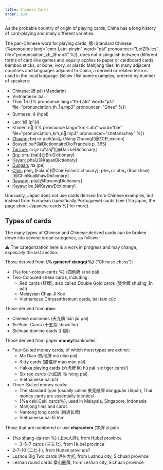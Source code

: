 ```yaml
---
title: Chinese Cards
order: 100
---
```


<p class="lead">
As the probable country of origin of playing cards, China has a long history of
card-playing and many different varieties.
</p>

<!--excerpt-->

The pan-Chinese word for playing cards, <span lang="zh">牌</span> (Standard
Chinese: {%pronounce lang="cmn-Latn-pinyin" word="pái" pronouncer="LofZRules"
file="pronunciation_zh_牌.mp3" %}), does not distinguish between different forms
of card-like games and equally applies to paper or cardboard cards, bamboo
sticks, or bone, ivory, or plastic Mahjong tiles. In many adjacent countries and
languages adjacent to China, a derived or related term is used in the local
language. Below I list some examples, ordered by number of speakers:

* Chinese: <span lang="zh">牌</span> <span lang="cmn-Latn-pinyin">pái</span> (Mandarin)
* Vietnamese: <span lang="vi">bài</span> <!-- 76M -->
* Thai: <span lang="th">ไพ่</span> ({% pronounce lang="th-Latn" word="pâi"
  file="pronunciation_th_ไพ.mp3" pronouncer="Ghee" %}) <!-- 44M -->
* Burmese: <span lang="my">ဖဲ</span> (<span lang="my-Latn">hpai</span>) <!-- 33M --> 
* Lao: <span lang="lo">ໄພ້</span> (<span lang="lo-Latn">pʰâi</span>) <!-- 30M -->
* Khmer: <span lang="km">បៀ</span> ({% pronounce lang="km-Latn" word="bie"
  file="pronunciation_km_បៀ.mp3" pronouncer="chetanachey" %}) <!-- 16M -->
* [Zhuang:](https://en.wikipedia.org/wiki/Zhuang_languages) <span lang="za-Latn">bej</span> or <span lang="zhn-Latn">paih</span>/<span lang="zhn-Latn">paij₂</span> (Nong Zhuang)[@ZCELexicon] <!-- 16M -->
* [Bouyei:](https://en.wikipedia.org/wiki/Bouyei_language) <span lang="pcc">pai²</span>[@DictionnaireDioiFrancais p. 365]  <!-- 2.7M --> <!-- TODO: this is not the modern way to write the tones -->
* [Tai Lue:](https://en.wikipedia.org/wiki/Tai_Lue_language) <span lang="khb">ᦘᦻᧉ</span> (<span lang="khb-Latn">pʰaaj⁶</span>)[@DaiLueDictionary] <!-- 550k -->
* [Bru:](https://en.wikipedia.org/wiki/Bru_language) <span lang="bru">ບາຍ</span> (<span lang="bru-Latn">bai</span>)[@BruDictionary] <!-- 300k -->
* [Kayan:](https://en.wikipedia.org/wiki/Padaung_language) <span lang="pdu-Latn">phaǐ₁</span>[@KayanDictionary] <!-- 130k -->
* [Dungan:](https://en.wikipedia.org/wiki/Dungan_language) <span lang="dng">пэ</span> (<span lang="dng-Latn">pe</span>) <!-- 110k -->
* [Chin:](https://en.wikipedia.org/wiki/Falam_language) <span lang="cfm">phe₂</span> (Falam)[@ChinFalamDictionary]; <span lang="cbl">phe₁</span> or <span lang="cbl">phe₃</span> (Bualkhaw)[@ChinBualkhawDictionary] <!-- 107k -->
* [Rawang:](https://en.wikipedia.org/wiki/Rawang_language) <spang lang="raw">pày</span>[@RawangDictionary] <!-- 63k -->
* [Kayaw:](https://en.wikipedia.org/wiki/Kayaw_language) <span lang="kvl-Latn">be₁</span>[@KayawDictionary] <!-- 17k -->

Unusually, Japan does not use cards derived from Chinese examples, but instead
from European (specifically Portuguese) cards (see {%a japan, the page about
Japanese cards %} for more).

## Types of cards

<!--
TODO: @ModernChineseCharacterCards

-->

The many types of Chinese and Chinese-derived cards can be broken down into several broad categories, as follows.

⚠️ The categorization here is a work in progress and may change, especially the last section.

Those derived from **{% gameref xiangqi %}** (“Chinese chess”):
* {%a four-colour-cards %} (<span lang="zh">四色牌</span> <span lang="cmn-Latn-pinyin">sì sè pái</span>)
* Two-Coloured chess cards, including:
  * Red cards (<span lang="zh">紅牌</span>), also called Double Gold cards (<span lang="zh">雙金牌</span> <span lang="cmn-Latn-pinyin">shuāng jīn pái</span>)
  * Malaysian <span lang="ms" class="noun">Chap Ji Kee</span>
  * Vietnamese Chrysanthemum cards, <span lang="vi">bài tam cúc</span>
  
Those derived from **dice**:
* Chinese dominoes (<span lang="zh">天九牌</span> <span lang="cmn-Latn-pinyin">tiān jiǔ pái</span>)
* 15-Point Cards (<span lang="zh">十五湖</span> <span lang="cmn-Latn-pinyin">shíwǔ hú</span>)
* Sichuan domino cards (<span lang="zh">川牌</span>)

<!--

domino card image: https://www.prm.ox.ac.uk/collections-online#/item/prm-object-65212

https://www.prm.ox.ac.uk/collections-online#/item/prm-object-171321

-->

Those derived from paper **money**/banknotes:
* Four-Suited money cards, of which most types are extinct:
  * Ma Diao (<span lang="zh">馬弔牌</span> <span lang="cmn-Latn-pinyin">mǎ diào pái</span>)
  * Kitty cards (<span lang="zh">貓貓牌</span> <span lang="cmn-Latn-pinyin">māo māo pái</span>)
  * Hakka playing cards (<span lang="zh">六虎牌</span> <span lang="cmn-Latn-pinyin">liù hǔ pái</span> ‘six tiger cards’)
  * Six red cards (<span lang="zh">六紅牌</span> <span lang="cmn-Latn-pinyin">liù hóng pái</span>)
  * Vietnamese <span lang="vi">bài bất</span>
* Three-Suited money cards:
  * The standard type (usually called <span lang="zh">東莞紙牌</span> <span lang="cmn-Latn-pinyin">dōngguǎn zhǐpái</span>); Thai money cards are essentially identical
  * {%a ceki,Ceki cards%}, used in Malaysia, Singapore, Indonesia
  * Mahjong tiles and cards
  * Nantong long cards (<span lang="zh">南通长牌</span>)
  * Vietnamese <span lang="vi">bài tổ tôm</span>

Those that are numbered or use **characters** (<span lang="zh">字牌</span> <span lang="cmn-Latn-pinyin">zì pái</span>):
* {%a shang-da-ren %} (<span lang="zh">上大人牌</span>), from Hubei province
  * 3–5–7 cards (<span lang="zh">三五七</span>), from Hubei province
* 2–7–10 (<span lang="zh">二七十</span>), from Hunan province?
* Luzhou Big Two cards <span lang="zh">泸州大贰</span>, from Luzhou city, Sichuan province
* Leshan round cards <span lang="zh">樂山圈牌</span>, from Leshan city, Sichuan province

<!-- Those that resemble flies from a distance -->
